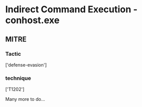 # Indirect Command Execution - conhost.exe

## MITRE

### Tactic
['defense-evasion']

### technique
['T1202']

Many more to do...
